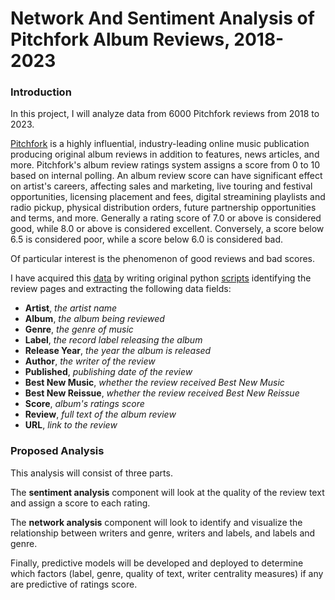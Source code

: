 # Network And Sentiment Analysis of Pitchfork Album Reviews, 2018-2023

### Introduction

In this project, I will analyze data from 6000 Pitchfork reviews from 2018 to 2023. 

[Pitchfork](https://pitchfork.com/) is a highly influential, industry-leading online music publication producing original album reviews in addition to features, news articles, and more. Pitchfork's album review ratings system assigns a score from 0 to 10 based on internal polling. An album review score can have significant effect on artist's careers, affecting sales and marketing, live touring and festival opportunities, licensing placement and fees, digital streamining playlists and radio pickup, physical distribution orders, future partnership opportunities and terms, and more. Generally a rating score of 7.0 or above is considered good, while 8.0 or above is considered excellent. Conversely, a score below 6.5 is considered poor, while a score below 6.0 is considered bad.

Of particular interest is the phenomenon of good reviews and bad scores. 

I have acquired this [data](https://github.com/josh1den/DATA-620/tree/main/FINAL_PROJECT/data) by writing original python [scripts](https://github.com/josh1den/DATA-620/tree/main/FINAL_PROJECT/scripts) identifying the review pages and extracting the following data fields:

- **Artist**, *the artist name*
- **Album**, *the album being reviewed*
- **Genre**, *the genre of music*
- **Label**, *the record label releasing the album*
- **Release Year**, *the year the album is released*
- **Author**, *the writer of the review*
- **Published**, *publishing date of the review*
- **Best New Music**, *whether the review received Best New Music*
- **Best New Reissue**, *whether the review received Best New Reissue*
- **Score**, *album's ratings score*
- **Review**, *full text of the album review*
- **URL**, *link to the review*

### Proposed Analysis

This analysis will consist of three parts.

The **sentiment analysis** component will look at the quality of the review text and assign a score to each rating. 

The **network analysis** component will look to identify and visualize the relationship between writers and genre, writers and labels, and labels and genre. 

Finally, predictive models will be developed and deployed to determine which factors (label, genre, quality of text, writer centrality measures) if any are predictive of ratings score. 


